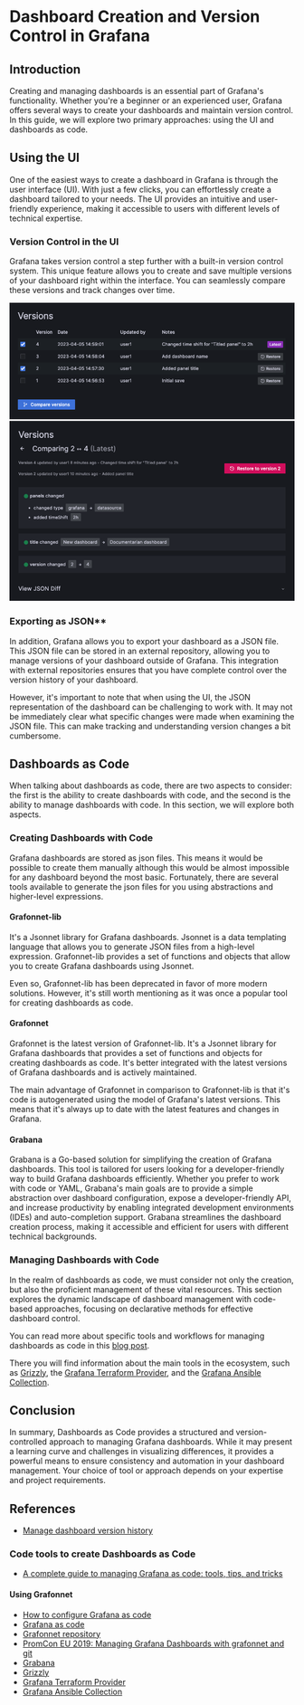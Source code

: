 # Dashboard Creation and Version Control in Grafana

## Introduction

Creating and managing dashboards is an essential part of Grafana's functionality. Whether you're a beginner or an experienced user, Grafana offers several ways to create your dashboards and maintain version control. In this guide, we will explore two primary approaches: using the UI and dashboards as code.

## Using the UI

One of the easiest ways to create a dashboard in Grafana is through the user interface (UI). With just a few clicks, you can effortlessly create a dashboard tailored to your needs. The UI provides an intuitive and user-friendly experience, making it accessible to users with different levels of technical expertise.

### Version Control in the UI

Grafana takes version control a step further with a built-in version control system. This unique feature allows you to create and save multiple versions of your dashboard right within the interface. You can seamlessly compare these versions and track changes over time.

![Dashboard version select](resources/grafana_dashboard_versions/screenshot-dashboard-versions-select.png)
![Dashboard version diff](resources/grafana_dashboard_versions/screenshot-dashboard-versions-diff-basic.png)

### Exporting as JSON**

In addition, Grafana allows you to export your dashboard as a JSON file. This JSON file can be stored in an external repository, allowing you to manage versions of your dashboard outside of Grafana. This integration with external repositories ensures that you have complete control over the version history of your dashboard.

However, it's important to note that when using the UI, the JSON representation of the dashboard can be challenging to work with. It may not be immediately clear what specific changes were made when examining the JSON file. This can make tracking and understanding version changes a bit cumbersome.

## Dashboards as Code

When talking about dashboards as code, there are two aspects to consider: the first is the ability to create dashboards with code, and the second is the ability to manage dashboards with code. In this section, we will explore both aspects.

### Creating Dashboards with Code

Grafana dashboards are stored as json files. This means it would be possible to create them manually although this would be almost impossible for any dashboard beyond the most basic. Fortunately, there are several tools available to generate the json files for you using abstractions and higher-level expressions.

#### Grafonnet-lib

It's a Jsonnet library for Grafana dashboards. Jsonnet is a data templating language that allows you to generate JSON files from a high-level expression. Grafonnet-lib provides a set of functions and objects that allow you to create Grafana dashboards using Jsonnet.

Even so, Grafonnet-lib has been deprecated in favor of more modern solutions. However, it's still worth mentioning as it was once a popular tool for creating dashboards as code.

#### Grafonnet

Grafonnet is the latest version of Grafonnet-lib. It's a Jsonnet library for Grafana dashboards that provides a set of functions and objects for creating dashboards as code. It's better integrated with the latest versions of Grafana dashboards and is actively maintained.

The main advantage of Grafonnet in comparison to Grafonnet-lib is that it's code is autogenerated using the model of Grafana's latest versions. This means that it's always up to date with the latest features and changes in Grafana.

#### Grabana

Grabana is a Go-based solution for simplifying the creation of Grafana dashboards. This tool is tailored for users looking for a developer-friendly way to build Grafana dashboards efficiently. Whether you prefer to work with code or YAML, Grabana's main goals are to provide a simple abstraction over dashboard configuration, expose a developer-friendly API, and increase productivity by enabling integrated development environments (IDEs) and auto-completion support. Grabana streamlines the dashboard creation process, making it accessible and efficient for users with different technical backgrounds.

### Managing Dashboards with Code

In the realm of dashboards as code, we must consider not only the creation, but also the proficient management of these vital resources. This section explores the dynamic landscape of dashboard management with code-based approaches, focusing on declarative methods for effective dashboard control.

You can read more about specific tools and workflows for managing dashboards as code in this [blog post](https://grafana.com/blog/2022/12/06/a-complete-guide-to-managing-grafana-as-code-tools-tips-and-tricks/).

There you will find information about the main tools in the ecosystem, such as [Grizzly](https://github.com/grafana/grizzly), the [Grafana Terraform Provider](https://registry.terraform.io/providers/grafana/grafana/latest/docs), and the [Grafana Ansible Collection](https://github.com/grafana/grafana-ansible-collection).

## Conclusion

In summary, Dashboards as Code provides a structured and version-controlled approach to managing Grafana dashboards. While it may present a learning curve and challenges in visualizing differences, it provides a powerful means to ensure consistency and automation in your dashboard management. Your choice of tool or approach depends on your expertise and project requirements.

## References

- [Manage dashboard version history](https://grafana.com/docs/grafana/latest/dashboards/build-dashboards/manage-version-history/)
### Code tools to create Dashboards as Code 
- [A complete guide to managing Grafana as code: tools, tips, and tricks](https://grafana.com/blog/2022/12/06/a-complete-guide-to-managing-grafana-as-code-tools-tips-and-tricks/)
#### Using Grafonnet
- [How to configure Grafana as code](https://grafana.com/blog/2020/02/26/how-to-configure-grafana-as-code/?pg=blog&plcmt=body-txt)
- [Grafana as code](https://medium.com/@tarantool/grafana-as-code-b642cac9ae75)
- [Grafonnet repository](https://github.com/grafana/grafonnet-lib)
- [PromCon EU 2019: Managing Grafana Dashboards with grafonnet and git](https://www.youtube.com/watch?v=kV3Ua6guynI&ab_channel=PrometheusMonitoring)
- [Grabana](https://github.com/K-Phoen/grabana)
- [Grizzly](https://github.com/grafana/grizzly)
- [Grafana Terraform Provider](https://registry.terraform.io/providers/grafana/grafana/latest/docs)
- [Grafana Ansible Collection](https://github.com/grafana/grafana-ansible-collection)
